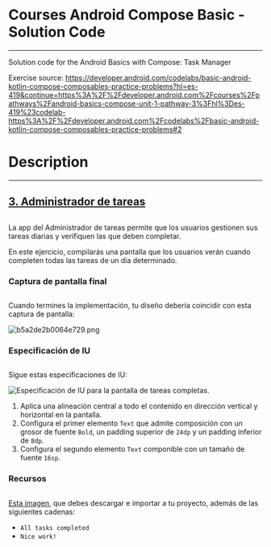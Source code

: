 # Courses Android Compose Basic - Solution Code

---

Solution code for the Android Basics with Compose: Task Manager

Exercise source: https://developer.android.com/codelabs/basic-android-kotlin-compose-composables-practice-problems?hl=es-419&continue=https%3A%2F%2Fdeveloper.android.com%2Fcourses%2Fpathways%2Fandroid-basics-compose-unit-1-pathway-3%3Fhl%3Des-419%23codelab-https%3A%2F%2Fdeveloper.android.com%2Fcodelabs%2Fbasic-android-kotlin-compose-composables-practice-problems#2

# Description

------------


## [3\. Administrador de tareas](https://developer.android.com/codelabs/basic-android-kotlin-compose-composables-practice-problems?hl=es-419&continue=https%3A%2F%2Fdeveloper.android.com%2Fcourses%2Fpathways%2Fandroid-basics-compose-unit-1-pathway-3%3Fhl%3Des-419%23codelab-https%3A%2F%2Fdeveloper.android.com%2Fcodelabs%2Fbasic-android-kotlin-compose-composables-practice-problems#2)

## 

La app del Administrador de tareas permite que los usuarios gestionen sus tareas diarias y verifiquen las que deben completar.

En este ejercicio, compilarás una pantalla que los usuarios verán cuando completen todas las tareas de un día determinado.

### Captura de pantalla final

## 

Cuando termines la implementación, tu diseño debería coincidir con esta captura de pantalla:

![b5a2de2b0064e729.png](https://developer.android.com/static/codelabs/basic-android-kotlin-compose-composables-practice-problems/img/b5a2de2b0064e729.png?hl=es-419)

### Especificación de IU

## 

Sigue estas especificaciones de IU:

![Especificación de IU para la pantalla de tareas completas.](https://developer.android.com/static/codelabs/basic-android-kotlin-compose-composables-practice-problems/img/7c2bfe139b3ffaa9.png?hl=es-419)

1.  Aplica una alineación central a todo el contenido en dirección vertical y horizontal en la pantalla.
2.  Configura el primer elemento `Text` que admite composición con un grosor de fuente `Bold`, un padding superior de `24dp` y un padding inferior de `8dp`.
3.  Configura el segundo elemento `Text` componible con un tamaño de fuente `16sp`.

### Recursos

## 

[Esta imagen](https://github.com/google-developer-training/basic-android-kotlin-compose-training-practice-problems/blob/main/Unit%201/Pathway%203/TaskCompleted/app/src/main/res/drawable/ic_task_completed.png), que debes descargar e importar a tu proyecto, además de las siguientes cadenas:

-   `All tasks completed`
-   `Nice work!`